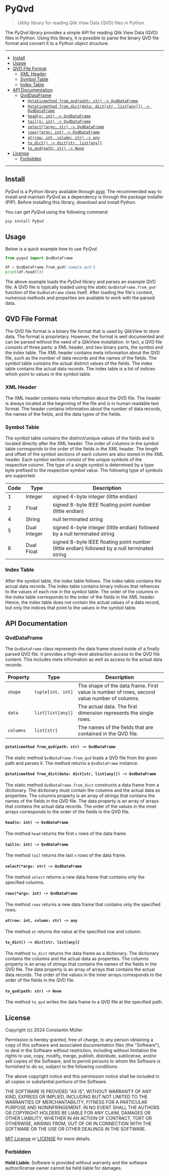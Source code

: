 # PyQvd

> Utility library for reading Qlik View Data (QVD) files in Python.

The _PyQvd_ library provides a simple API for reading Qlik View Data (QVD) files in Python. Using
this library, it is possible to parse the binary QVD file format and convert it to a Python object
structure.

---

- [Install](#install)
- [Usage](#usage)
- [QVD File Format](#qvd-file-format)
  - [XML Header](#xml-header)
  - [Symbol Table](#symbol-table)
  - [Index Table](#index-table)
- [API Documentation](#api-documentation)
  - [QvdDataFrame](#qvddataframe)
    - [`@staticmethod from_qvd(path: str) -> QvdDataFrame`](#staticmethod-from_qvdpath-str---qvddataframe)
    - [`@staticmethod from_dict(data: dict[str, list[any]]) -> QvdDataFrame`](#staticmethod-from_dictdata-dictstr-listany---qvddataframe)
    - [`head(n: int) -> QvdDataFrame`](#headn-int---qvddataframe)
    - [`tail(n: int) -> QvdDataFrame`](#tailn-int---qvddataframe)
    - [`select(*args: str) -> QvdDataFrame`](#selectargs-str---qvddataframe)
    - [`rows(*args: int) -> QvdDataFrame`](#rowsargs-int---qvddataframe)
    - [`at(row: int, column: str) -> any`](#atrow-int-column-str---any)
    - [`to_dict() -> dict[str, list[any]]`](#to_dict---dictstr-listany)
    - [`to_qvd(path: str) -> None`](#to_qvdpath-str---none)
- [License](#license)
  - [Forbidden](#forbidden)

---

## Install

_PyQvd_ is a Python library available through [pypi](https://pypi.org/). The recommended way to install and maintain _PyQvd_ as a dependency is through the package installer (PIP). Before installing this library, download and install Python.

You can get _PyQvd_ using the following command:

```bash
pip install PyQvd
```

## Usage

Below is a quick example how to use _PyQvd_.

```python
from pyqvd import QvdDataFrame

df = QvdDataFrame.from_qvd('sample.qvd')
print(df.head(5))
```

The above example loads the _PyQvd_ library and parses an example QVD file. A QVD file is typically loaded using the static
`QvdDataFrame.from_qvd` function of the `QvdDataFrame` class itself. After loading the file's content, numerous methods and properties are available to work with the parsed data.

## QVD File Format

The QVD file format is a binary file format that is used by QlikView to store data. The format is proprietary. However,
the format is well documented and can be parsed without the need of a QlikView installation. In fact, a QVD file consists
of three parts: a XML header, and two binary parts, the symbol and the index table. The XML header contains meta information
about the QVD file, such as the number of data records and the names of the fields. The symbol table contains the actual
distinct values of the fields. The index table contains the actual data records. The index table is a list of indices
which point to values in the symbol table.

### XML Header

The XML header contains meta information about the QVD file. The header is always located at the beginning of the file and
is in human readable text format. The header contains information about the number of data records, the names of the fields,
and the data types of the fields.

### Symbol Table

The symbol table contains the distinct/unique values of the fields and is located directly after the XML header. The order
of columns in the symbol table corresponds to the order of the fields in the XML header. The length and offset of the
symbol sections of each column are also stored in the XML header. Each symbol section consist of the unique symbols of the
respective column. The type of a single symbol is determined by a type byte prefixed to the respective symbol value. The
following type of symbols are supported:

| Code | Type         | Description                                                                                   |
| ---- | ------------ | --------------------------------------------------------------------------------------------- |
| 1    | Integer      | signed 4-byte integer (little endian)                                                         |
| 2    | Float        | signed 8-byte IEEE floating point number (little endian)                                      |
| 4    | String       | null terminated string                                                                        |
| 5    | Dual Integer | signed 4-byte integer (little endian) followed by a null terminated string                    |
| 6    | Dual Float   | signed 8-byte IEEE floating point number (little endian) followed by a null terminated string |

### Index Table

After the symbol table, the index table follows. The index table contains the actual data records. The index table contains
binary indices that refrences to the values of each row in the symbol table. The order of the columns in the index table
corresponds to the order of the fields in the XML header. Hence, the index table does not contain the actual values of a
data record, but only the indices that point to the values in the symbol table.

## API Documentation

### QvdDataFrame

The `QvdDataFrame` class represents the data frame stored inside of a finally parsed QVD file. It provides a high-level abstraction access to the QVD file content. This includes meta information as well as access to the actual data records.

| Property  | Type              | Description                                                                                 |
| --------- | ----------------- | ------------------------------------------------------------------------------------------- |
| `shape`   | `tuple[int, int]` | The shape of the data frame. First value is number of rows, second value number of columns. |
| `data`    | `list[list[any]]` | The actual data. The first dimension represents the single rows.                            |
| `columns` | `list[str]`       | The names of the fields that are contained in the QVD file.                                 |

#### `@staticmethod from_qvd(path: str) -> QvdDataFrame`

The static method `QvdDataFrame.from_qvd` loads a QVD file from the given path and parses it. The method returns a `QvdDataFrame` instance.

#### `@staticmethod from_dict(data: dict[str, list[any]]) -> QvdDataFrame`

The static method `QvdDataFrame.from_dict` constructs a data frame from a dictionary. The dictionary must contain the columns and the actual data as properties. The columns property is an array of strings that contains the names of the fields in the QVD file. The data property is an array of arrays that contains the actual data records. The order of the values in the inner arrays corresponds to the order of the fields in the QVD file.

#### `head(n: int) -> QvdDataFrame`

The method `head` returns the first `n` rows of the data frame.

#### `tail(n: int) -> QvdDataFrame`

The method `tail` returns the last `n` rows of the data frame.

#### `select(*args: str) -> QvdDataFrame`

The method `select` returns a new data frame that contains only the specified columns.

#### `rows(*args: int) -> QvdDataFrame`

The method `rows` returns a new data frame that contains only the specified rows.

#### `at(row: int, column: str) -> any`

The method `at` returns the value at the specified row and column.

#### `to_dict() -> dict[str, list[any]]`

The method `to_dict` returns the data frame as a dictionary. The dictionary contains the columns and the actual data as properties. The columns property is an array of strings that contains the names of the fields in the QVD file. The data property is an array of arrays that contains the actual data records. The order of the values in the inner arrays corresponds to the order of the fields in the QVD file.

#### `to_qvd(path: str) -> None`

The method `to_qvd` writes the data frame to a QVD file at the specified path.

## License

Copyright (c) 2024 Constantin Müller

Permission is hereby granted, free of charge, to any person obtaining a copy
of this software and associated documentation files (the "Software"), to deal
in the Software without restriction, including without limitation the rights
to use, copy, modify, merge, publish, distribute, sublicense, and/or sell
copies of the Software, and to permit persons to whom the Software is
furnished to do so, subject to the following conditions:

The above copyright notice and this permission notice shall be included in all
copies or substantial portions of the Software.

THE SOFTWARE IS PROVIDED "AS IS", WITHOUT WARRANTY OF ANY KIND, EXPRESS OR
IMPLIED, INCLUDING BUT NOT LIMITED TO THE WARRANTIES OF MERCHANTABILITY,
FITNESS FOR A PARTICULAR PURPOSE AND NONINFRINGEMENT. IN NO EVENT SHALL THE
AUTHORS OR COPYRIGHT HOLDERS BE LIABLE FOR ANY CLAIM, DAMAGES OR OTHER
LIABILITY, WHETHER IN AN ACTION OF CONTRACT, TORT OR OTHERWISE, ARISING FROM,
OUT OF OR IN CONNECTION WITH THE SOFTWARE OR THE USE OR OTHER DEALINGS IN THE
SOFTWARE.

[MIT License](https://opensource.org/licenses/MIT) or [LICENSE](LICENSE) for
more details.

### Forbidden

**Hold Liable**: Software is provided without warranty and the software
author/license owner cannot be held liable for damages.
